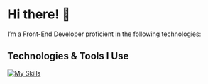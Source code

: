 # Hi there! 👋

I’m a Front-End Developer proficient in the following technologies:

## Technologies & Tools I Use

[![My Skills](https://go-skill-icons.vercel.app/api/icons?i=html,css,js,react,tailwind,gsap&theme=light&perline=6)](https://go-skill-icons.vercel.app/)
